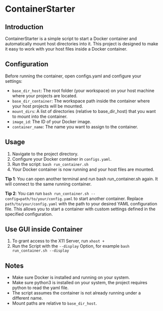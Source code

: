# ContainerStarter
## Introduction
ContainerStarter is a simple script to start a Docker container and automatically mount host directories into it. This project is designed to make it easy to work with your host files inside a Docker container.

## Configuration
Before running the container, open configs.yaml and configure your settings:
- `base_dir_host`: The root folder (your workspace) on your host machine where your projects are located.
- `base_dir_container`: The workspace path inside the container where your host projects will be mounted.
- `mount_dirs`: A list of directories (relative to base_dir_host) that you want to mount into the container.
- `image_id`: The ID of your Docker image.
- `container_name`: The name you want to assign to the container.

## Usage
1. Navigate to the project directory.
2. Configure your Docker container in `configs.yaml`.
3. Run the script: `bash run_container.sh`
4. Your Docker container is now running and your host files are mounted.
   
<b>Tip 1</b>: You can open another terminal and run bash run_container.sh again. It will connect to the same running container.

<b>Tip 2</b>: You can run `bash run_container.sh --config=path/to/your/config.yaml` to start another container. Replace `path/to/your/config.yaml` with the path to your desired YAML configuration file. This allows you to start a container with custom settings defined in the specified configuration.
## Use GUI inside Container
1. To grant access to the X11 Server, run `xhost +`
2. Run the Script with the `--display` Option, for example `bash run_container.sh --display`

## Notes
- Make sure Docker is installed and running on your system.
- Make sure python3 is installed on your system, the project requires python to read the yaml file.
- The script assumes the container is not already running under a different name.
- Mount paths are relative to `base_dir_host`.
